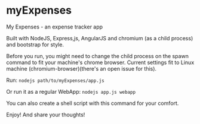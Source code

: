 myExpenses
==========

My Expenses - an expense tracker app


Built with NodeJS, Express,js, AngularJS and chromium (as a child process) and bootstrap for style.

Before you run, you might need to change the child process on the spawn command to fit your machine's chrome browser. Current settings fit to Linux machine (chromium-browser)(there's an open issue for this).

Run:
<code>nodejs path/to/myExpenses/app.js</code>
<br />

Or run it as a regular WebApp:
<code>nodejs app.js webapp</code>

You can also create a shell script with this command for your comfort.

Enjoy! And share your thoughts!

